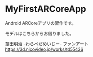# MyFirstARCoreApp
Android ARCoreアプリの習作です。
  
モデルはこちらからお借りました。
  
童田明治 -わらべだめいじー- ファンアート  
https://3d.nicovideo.jp/works/td55436

